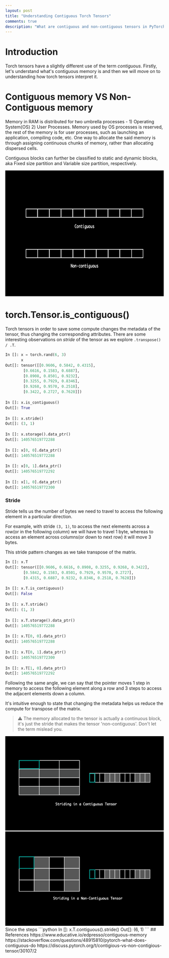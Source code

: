 ```yaml
---
layout: post
title: "Understanding Contiguous Torch Tensors"
comments: true
description: "What are contiguous and non-contiguous tensors in PyTorch and what separates them from identifying as contiguous memory blocks"
---
```

# Introduction
Torch tensors have a slightly different use of the term _contiguous_. Firstly, let's understand what's contiguous memory is and then we will move on to understanding how torch tensors interpret it.

# Contiguous memory VS Non-Contiguous memory
Memory in RAM is distributed for two umbrella processes - 1) Operating System(OS) 2) User Processes. Memory used by OS processes is reserved, the rest of the memory is for user processes, such as launching an application, compiling code, etc. One way to allocate the said memory is through assigning continuous chunks of memory, rather than allocating dispersed cells.

Contiguous blocks can further be classified to static and dynamic blocks, aka Fixed size partition and Variable size partition, respectively.

<center><img style = 'height:400px;' src = "https://raw.githubusercontent.com/0tist/0tist.github.io/master/assets/images/contiguous-vs-non_contiguous.gif"></center>

# torch.Tensor.is_contiguous()
Torch tensors in order to save some compute changes the metadata of the tensor, thus changing the corresponding attributes. There are some interesting observations on _stride_ of the tensor as we explore `.transpose() / .T`.

```python
In []: x = torch.rand(6, 3)
	   x
Out[]: tensor([[0.9606, 0.5842, 0.4315],
		[0.6616, 0.1583, 0.6887],
		[0.8908, 0.8501, 0.9232],
		[0.3255, 0.7929, 0.8346],
		[0.9268, 0.9570, 0.2518],
		[0.3422, 0.2727, 0.7628]])

In []: x.is_contiguous()
Out[]: True

In []: x.stride()
Out[]: (3, 1)

In []: x.storage().data_ptr()
Out[]: 140576519772288

In []: x[0, 0].data_ptr()
Out[]: 140576519772288

In []: x[0, 1].data_ptr()
Out[]: 140576519772292

In []: x[1, 0].data_ptr()
Out[]: 140576519772300
```

### Stride
Stride tells us the number of bytes we need to travel to access the following element in a particular direction.

For example, with stride `(3, 1)`, to access the next elements across a row(or in the following column) we will have to travel 1 byte, whereas to access an element across columns(or down to next row) it will move 3 bytes.

This stride pattern changes as we take transpose of the matrix.

```python
In []: x.T
Out[]: tensor([[0.9606, 0.6616, 0.8908, 0.3255, 0.9268, 0.3422],
		[0.5842, 0.1583, 0.8501, 0.7929, 0.9570, 0.2727],
		[0.4315, 0.6887, 0.9232, 0.8346, 0.2518, 0.7628]])

In []: x.T.is_contiguous()
Out[]: False

In []: x.T.stride()
Out[]: (1, 3)

In []: x.T.storage().data_ptr()
Out[]: 140576519772288

In []: x.T[0, 0].data_ptr()
Out[]: 140576519772288

In []: x.T[0, 1].data_ptr()
Out[]: 140576519772300

In []: x.T[1, 0].data_ptr()
Out[]: 140576519772292
```

Following the same angle, we can say that the pointer moves 1 step in memory to access the following element along a row and 3 steps to access the adjacent elements down a column.

It's intuitive enough to state that changing the metadata helps us reduce the compute for transpose of the matrix.

> ⚠️ The memory allocated to the tensor is actually a continuous block, it's just the stride that makes the tensor 'non-contiguous'. Don't let the term mislead you.

<center><img style = 'height:300px;' src = "https://raw.githubusercontent.com/0tist/0tist.github.io/master/assets/images/contiguous.gif"><img style = 'height:300px;' src = "https://raw.githubusercontent.com/0tist/0tist.github.io/master/assets/images/non-contiguous.gif"></center>
Since the steps
```python
In []: x.T.contiguous().stride()
Out[]: (6, 1)
```
## References
https://www.educative.io/edpresso/contiguous-memory
https://stackoverflow.com/questions/48915810/pytorch-what-does-contiguous-do
https://discuss.pytorch.org/t/contigious-vs-non-contigious-tensor/30107/2

